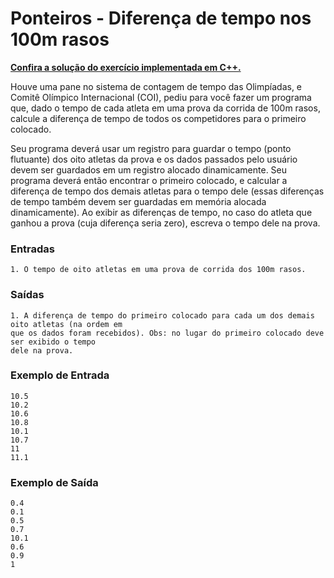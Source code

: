 # Ponteiros - Diferença de tempo nos 100m rasos

**[Confira a solução do exercício implementada em C++.](27.cpp)**

Houve uma pane no sistema de contagem de tempo das Olimpíadas, e Comitê Olímpico Internacional (COI), pediu para você fazer um programa que, dado o tempo de cada atleta em uma prova da corrida de 100m rasos, calcule a diferença de tempo de todos os competidores para o primeiro colocado.

Seu programa deverá usar um registro para guardar o tempo (ponto flutuante) dos oito atletas da prova e os dados passados pelo usuário devem ser guardados em um registro alocado dinamicamente. Seu programa deverá então encontrar o primeiro colocado, e calcular a diferença de tempo dos demais atletas para o tempo dele (essas diferenças de tempo também devem ser guardadas em memória alocada dinamicamente). Ao exibir as diferenças de tempo, no caso do atleta que ganhou a prova (cuja diferença seria zero), escreva o tempo dele na prova.

### Entradas

```
1. O tempo de oito atletas em uma prova de corrida dos 100m rasos.
```

### Saídas

```
1. A diferença de tempo do primeiro colocado para cada um dos demais oito atletas (na ordem em 
que os dados foram recebidos). Obs: no lugar do primeiro colocado deve ser exibido o tempo 
dele na prova.
```

### Exemplo de Entrada

```
10.5
10.2
10.6
10.8
10.1
10.7
11
11.1
```

### Exemplo de Saída

```
0.4
0.1
0.5
0.7
10.1
0.6
0.9
1
```